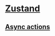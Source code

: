 # [Zustand](https://docs.pmnd.rs/zustand/getting-started/introduction)

## [Async actions](https://github.com/pmndrs/zustand#async-actions)
